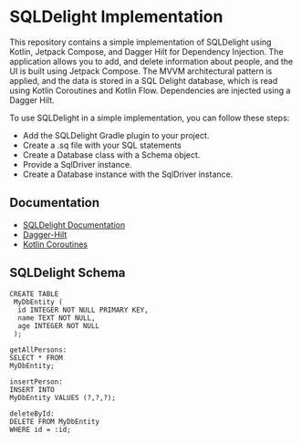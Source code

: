 
# SQLDelight Implementation

This repository contains a simple implementation of SQLDelight using Kotlin, Jetpack Compose, and Dagger Hilt for Dependency Injection. The application allows you to add, and delete information about people, and the UI is built using Jetpack Compose. The MVVM architectural pattern is applied, and the data is stored in a SQL Delight database, which is read using Kotlin Coroutines and Kotlin Flow. Dependencies are injected using a Dagger Hilt.

To use SQLDelight in a simple implementation, you can follow these steps:

- Add the SQLDelight Gradle plugin to your project.
- Create a .sq file with your SQL statements
- Create a Database class with a Schema object.
- Provide a SqlDriver instance.
- Create a Database instance with the SqlDriver instance.



## Documentation

 - [SQLDelight Documentation](https://cashapp.github.io/sqldelight/latest/)
 - [Dagger-Hilt](https://dagger.dev/hilt/)
 - [Kotlin Coroutines](https://kotlinlang.org/docs/coroutines-overview.html)


## SQLDelight Schema

```sqldelight Schema
CREATE TABLE
 MyDbEntity (
  id INTEGER NOT NULL PRIMARY KEY,
  name TEXT NOT NULL,
  age INTEGER NOT NULL
 );

getAllPersons: 
SELECT * FROM
MyDbEntity;

insertPerson:
INSERT INTO
MyDbEntity VALUES (?,?,?);

deleteById:
DELETE FROM MyDbEntity
WHERE id = :id;
```

